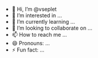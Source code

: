 - 👋 Hi, I’m @vseplet
- 👀 I’m interested in ...
- 🌱 I’m currently learning ...
- 💞️ I’m looking to collaborate on ...
- 📫 How to reach me ...
- 😄 Pronouns: ...
- ⚡ Fun fact: ...

<!---
vseplet/vseplet is a ✨ special ✨ repository because its `README.md` (this file) appears on your GitHub profile.
You can click the Preview link to take a look at your changes.
--->
